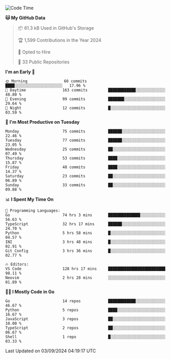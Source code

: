<!--START_SECTION:thansetan-waka-->
![Code Time](http://img.shields.io/badge/Code%20Time-130%20hrs%2046%20mins-blue)

**🐱 My GitHub Data** 

> 📦 61.3 kB Used in GitHub's Storage 
 > 
> 🏆 1,599 Contributions in the Year 2024
 > 
> 💼 Opted to Hire
 > 
> 📜 33 Public Repositories 
 > 

**I'm an Early 🐤** 

```text
🌞 Morning                60 commits          ████░░░░░░░░░░░░░░░░░░░░░   17.96 % 
🌆 Daytime                163 commits         ████████████░░░░░░░░░░░░░   48.80 % 
🌃 Evening                99 commits          ███████░░░░░░░░░░░░░░░░░░   29.64 % 
🌙 Night                  12 commits          █░░░░░░░░░░░░░░░░░░░░░░░░   03.59 % 
```

📅 **I'm Most Productive on Tuesday** 

```text
Monday                   75 commits          ██████░░░░░░░░░░░░░░░░░░░   22.46 % 
Tuesday                  77 commits          ██████░░░░░░░░░░░░░░░░░░░   23.05 % 
Wednesday                25 commits          ██░░░░░░░░░░░░░░░░░░░░░░░   07.49 % 
Thursday                 53 commits          ████░░░░░░░░░░░░░░░░░░░░░   15.87 % 
Friday                   48 commits          ████░░░░░░░░░░░░░░░░░░░░░   14.37 % 
Saturday                 23 commits          ██░░░░░░░░░░░░░░░░░░░░░░░   06.89 % 
Sunday                   33 commits          ██░░░░░░░░░░░░░░░░░░░░░░░   09.88 % 
```

📊 **I Spent My Time On** 

```text
💬 Programming Languages: 
Go                       74 hrs 3 mins       ██████████████░░░░░░░░░░░   56.63 % 
TypeScript               32 hrs 17 mins      ██████░░░░░░░░░░░░░░░░░░░   24.70 % 
Python                   5 hrs 58 mins       █░░░░░░░░░░░░░░░░░░░░░░░░   04.57 % 
INI                      3 hrs 48 mins       █░░░░░░░░░░░░░░░░░░░░░░░░   02.91 % 
Git Config               3 hrs 36 mins       █░░░░░░░░░░░░░░░░░░░░░░░░   02.77 % 

🔥 Editors: 
VS Code                  128 hrs 17 mins     █████████████████████████   98.11 % 
Neovim                   2 hrs 28 mins       ░░░░░░░░░░░░░░░░░░░░░░░░░   01.89 % 
```

**🧑‍💻 I Mostly Code in Go** 

```text
Go                       14 repos            ████████████░░░░░░░░░░░░░   46.67 % 
Python                   5 repos             ████░░░░░░░░░░░░░░░░░░░░░   16.67 % 
JavaScript               3 repos             ██░░░░░░░░░░░░░░░░░░░░░░░   10.00 % 
TypeScript               2 repos             ██░░░░░░░░░░░░░░░░░░░░░░░   06.67 % 
Shell                    1 repo              █░░░░░░░░░░░░░░░░░░░░░░░░   03.33 % 
```

Last Updated on 03/09/2024 04:19:17 UTC
<!--END_SECTION:thansetan-waka-->